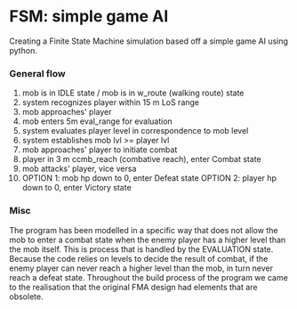 # FSM: simple game AI
Creating a Finite State Machine simulation based off a simple game AI using python.

### General flow

1. mob is in IDLE state / mob is in w_route (walking route) state
2. system recognizes player within 15 m LoS range
3. mob approaches' player
4. mob enters 5m eval_range for evaluation
5. system evaluates player level in correspondence to mob level
6. system establishes mob lvl >= player lvl
7. mob approaches' player to initiate combat
8. player in 3 m ccmb_reach (combative reach), enter Combat state
9. mob attacks' player, vice versa
10. OPTION 1: mob hp down to 0, enter Defeat state
    OPTION 2: player hp down to 0, enter Victory state

### Misc
The program has been modelled in a specific way that does not allow the mob to enter a combat state when the enemy player
has a higher level than the mob itself. This is process that is handled by the EVALUATION state. Because the code relies
on levels to decide the result of combat, if the enemy player can never reach a higher level than the mob, in turn never
reach a defeat state. Throughout the build process of the program we came to the realisation that the original
FMA design had elements that are obsolete.
